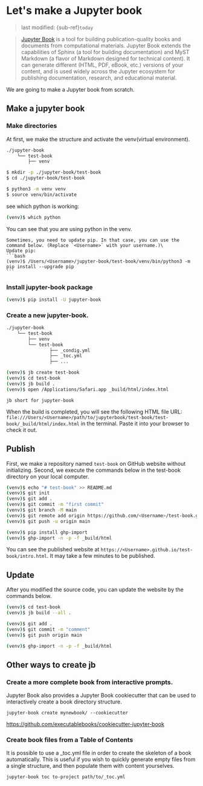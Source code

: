 # Let's make a Jupyter book
> last modified: {sub-ref}`today`

> [Jupyter Book](https://jupyterbook.org/en/stable/intro.html) is a tool for building publication-quality books and documents from computational materials. Jupyter Book extends the capabilities of Sphinx (a tool for building documentation) and MyST Markdown (a flavor of Markdown designed for technical content). It can generate different (HTML, PDF, eBook, etc.) versions of your content, and is used widely across the Jupyter ecosystem for publishing documentation, research, and educational material.

We are going to make a Jupyter book from scratch.

## Make a jupyter book

### Make directories
At first, we make the structure and activate the venv(virtual environment).

```bash
./jupyter-book
	└── test-book
	    ├── venv
```

```bash
$ mkdir -p ./jupyter-book/test-book
$ cd ./jupyter-book/test-book

$ python3 -m venv venv
$ source venv/bin/activate
```

see which python is working:
```bash
(venv)$ which python
```
You can see that you are using python in the venv.

````{note}
Sometimes, you need to update pip. In that case, you can use the command below. (Replace `<Username>` with your username.)\
Update pip:
```bash
(venv)$ /Users/<Username>/jupyter-book/test-book/venv/bin/python3 -m pip install --upgrade pip
```
````

### Install jupyter-book package
```bash
(venv)$ pip install -U jupyter-book
```

### Create a new jupyter-book.
```bash
./jupyter-book
	└── test-book
	    ├── venv
	    └── test-book
                ├── _condig.yml
                ├── _toc.yml
                ├── ...
```

```bash
(venv)$ jb create test-book
(venv)$ cd test-book
(venv)$ jb build .
(venv)$ open /Applications/Safari.app _build/html/index.html
```

```{note}
jb short for jupyter-book
```

When the build is completed, you will see the following HTML file URL: `file:///Users/<Username>/path/to/jupyterbook/test-book/test-book/_build/html/index.html` in the terminal. Paste it into your browser to check it out.

## Publish
First, we make a repository named `test-book` on GitHub website without initializing.
Second, we execute the commands below in the test-book directory on your local computer.
```bash
(venv)$ echo "# test-book" >> README.md
(venv)$ git init
(venv)$ git add .
(venv)$ git commit -m "first commit"
(venv)$ git branch -M main
(venv)$ git remote add origin https://github.com/<Username>/test-book.git
(venv)$ git push -u origin main
```

```bash
(venv)$ pip install ghp-import
(venv)$ ghp-import -n -p -f _build/html
```

You can see the published website at `https://<Username>.github.io/test-book/intro.html`. It may take a few minutes to be published.


## Update
After you modified the source code, you can update the website by the commands below.

```bash
(venv)$ cd test-book
(venv)$ jb build --all .

(venv)$ git add .
(venv)$ git commit -m "comment"
(venv)$ git push origin main

(venv)$ ghp-import -n -p -f _build/html
```


## Other ways to create jb
### Create a more complete book from interactive prompts.

Jupyter Book also provides a Jupyter Book cookiecutter that can be used to interactively create a book directory structure.
```
jupyter-book create mynewbook/ --cookiecutter
```
https://github.com/executablebooks/cookiecutter-jupyter-book

### Create book files from a Table of Contents
It is possible to use a _toc.yml file in order to create the skeleton of a book automatically. This is useful if you wish to quickly generate empty files from a single structure, and then populate them with content yourselves.
```
jupyter-book toc to-project path/to/_toc.yml
```
